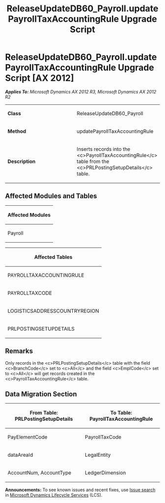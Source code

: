 ﻿---
title: ReleaseUpdateDB60_Payroll.updatePayrollTaxAccountingRule Upgrade Script
TOCTitle: ReleaseUpdateDB60_Payroll.updatePayrollTaxAccountingRule Upgrade Script
ms:assetid: 8ff7c3cd-744c-9469-1104-239d0fe8093f
ms:mtpsurl: https://msdn.microsoft.com/en-us/library/JJ736553(v=AX.60)
ms:contentKeyID: 49709743
ms.date: 05/18/2015
mtps_version: v=AX.60
---

# ReleaseUpdateDB60\_Payroll.updatePayrollTaxAccountingRule Upgrade Script [AX 2012]


_**Applies To:** Microsoft Dynamics AX 2012 R3, Microsoft Dynamics AX 2012 R2_

<table>
<colgroup>
<col style="width: 50%" />
<col style="width: 50%" />
</colgroup>
<tbody>
<tr class="odd">
<td><p><strong>Class</strong></p></td>
<td><p>ReleaseUpdateDB60_Payroll</p></td>
</tr>
<tr class="even">
<td><p><strong>Method</strong></p></td>
<td><p>updatePayrollTaxAccountingRule</p></td>
</tr>
<tr class="odd">
<td><p><strong>Description</strong></p></td>
<td><p>Inserts records into the &lt;c&gt;PayrollTaxAccountingRule&lt;/c&gt; table from the &lt;c&gt;PRLPostingSetupDetails&lt;/c&gt; table.</p></td>
</tr>
</tbody>
</table>


## Affected Modules and Tables

<table>
<colgroup>
<col style="width: 100%" />
</colgroup>
<thead>
<tr class="header">
<th><p>Affected Modules</p></th>
</tr>
</thead>
<tbody>
<tr class="odd">
<td><p>Payroll</p></td>
</tr>
</tbody>
</table>


<table>
<colgroup>
<col style="width: 100%" />
</colgroup>
<thead>
<tr class="header">
<th><p>Affected Tables</p></th>
</tr>
</thead>
<tbody>
<tr class="odd">
<td><p>PAYROLLTAXACCOUNTINGRULE</p></td>
</tr>
<tr class="even">
<td><p>PAYROLLTAXCODE</p></td>
</tr>
<tr class="odd">
<td><p>LOGISTICSADDRESSCOUNTRYREGION</p></td>
</tr>
<tr class="even">
<td><p>PRLPOSTINGSETUPDETAILS</p></td>
</tr>
</tbody>
</table>


## Remarks

Only records in the \<c\>PRLPostingSetupDetails\</c\> table with the field \<c\>BranchCode\</c\> set to \<c\>All\</c\> and the field \<c\>EmplCode\</c\> set to \<c\>All\</c\> will get records created in the \<c\>PayrollTaxAccountingRule\</c\> table.

## Data Migration Section

<table>
<colgroup>
<col style="width: 50%" />
<col style="width: 50%" />
</colgroup>
<thead>
<tr class="header">
<th><p>From Table: PRLPostingSetupDetails</p></th>
<th><p>To Table: PayrollTaxAccountingRule</p></th>
</tr>
</thead>
<tbody>
<tr class="odd">
<td><p>PayElementCode</p></td>
<td><p>PayrollTaxCode</p></td>
</tr>
<tr class="even">
<td><p>dataAreaId</p></td>
<td><p>LegalEntity</p></td>
</tr>
<tr class="odd">
<td><p>AccountNum, AccountType</p></td>
<td><p>LedgerDimension</p></td>
</tr>
</tbody>
</table>

  
**Announcements:** To see known issues and recent fixes, use [Issue search](http://go.microsoft.com/fwlink/?linkid=389258) in [Microsoft Dynamics Lifecycle Services](http://go.microsoft.com/fwlink/?linkid=306505) (LCS).


